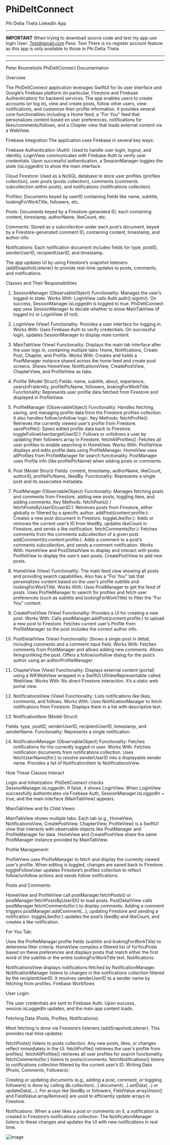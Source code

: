 # PhiDeltConnect
Phi Delta Theta LinkedIn App

************************************************************************************************
**IMPORTANT**
When trying to download source code and test my app use login 
User: Test@gmail.com 
Pass: Test
There is no register account feature as this app is only available to those in Phi Delta Theta
************************************************************************************************

----------------------------------------------------------------------------------------------------------------------------------------

Peter Roumeliotis
PhiDeltConnect Documentation

Overview

The PhiDeltConnect application leverages SwiftUI for its user interface and Google’s Firebase platform (in particular, Firestore and Firebase Authentication) for backend services. The app enables users to create accounts (or log in), view and create posts, follow other users, view notifications, and customize their profile information. It provides several core functionalities including a Home feed, a "For You" feed that personalizes content based on user preferences, notifications for likes/comments/follows, and a Chapter view that loads external content via a WebView.

Firebase Integration
The application uses Firebase in several key ways:

Firebase Authentication (Auth):
Used to handle user login, logout, and identity. LoginView communicates with Firebase Auth to verify user credentials. Upon successful authentication, a SessionManager toggles the state (isLoggedIn) to show the main interface.

Cloud Firestore:
Used as a NoSQL database to store user profiles (profiles collection), user posts (posts collection), comments (comments subcollection within posts), and notifications (notifications collection).

Profiles: 
Documents keyed by userID containing fields like name, subtitle, lookingForWorkTitle, followers, etc.

Posts: 
Documents keyed by a Firestore-generated ID, each containing content, timestamp, authorName, likeCount, etc.

Comments: Stored as a subcollection under each post’s document, keyed by a Firestore-generated comment ID, containing content, timestamp, and author info.

Notifications: Each notification document includes fields for type, postID, senderUserID, recipientUserID, and timestamp.

The app updates UI by using Firestore’s snapshot listeners (addSnapshotListener) to provide real-time updates to posts, comments, and notifications.

Classes and Their Responsibilities

1. SessionManager (ObservableObject)
Functionality: Manages the user’s logged-in state.
Works With:
LoginView calls Auth.auth().signIn(). On success, SessionManager.isLoggedIn is toggled to true.
PhiDeltConnect app uses SessionManager to decide whether to show MainTabView (if logged in) or LoginView (if not).

2. LoginView (View)
Functionality: Provides a user interface for logging in.
Works With:
Uses Firebase Auth to verify credentials.
On successful login, updates SessionManager to display main content.

3. MainTabView (View)
Functionality: Displays the main tab interface after the user logs in, containing multiple tabs: Home, Notifications, Create Post, Chapter, and Profile.
Works With:
Creates and holds a PostManager instance shared across the home feed and create post screens.
Shows HomeView, NotificationsView, CreatePostView, ChapterView, and ProfileView as tabs.

4. Profile (Model Struct)
Fields: name, subtitle, about, experience, yearsInFraternity, profilePicName, followers, lookingForWorkTitle.
Functionality: Represents user profile data fetched from Firestore and displayed in ProfileView.

5. ProfileManager (ObservableObject)
Functionality: Handles fetching, saving, and managing profile data from the Firestore profiles collection. It also handles follow/unfollow logic.
Key Methods:
fetchProfile(): Retrieves the currently viewed user’s profile from Firestore.
saveProfile(): Saves edited profile data back to Firestore.
toggleFollowUser(targetUserID:): Follows or unfollows a user by updating their followers array in Firestore.
fetchAllProfiles(): Fetches all user profiles to enable searching in HomeView.
Works With:
ProfileView displays and edits profile data using ProfileManager.
HomeView uses allProfiles from ProfileManager for search functionality.
PostManager uses Profile info (like profilePicName) when adding posts or comments.

6. Post (Model Struct)
Fields: content, timestamp, authorName, likeCount, authorID, profilePicName, likedBy.
Functionality: Represents a single post and its associated metadata.

7. PostManager (ObservableObject)
Functionality: Manages fetching posts and comments from Firestore, adding new posts, toggling likes, and adding comments.
Key Methods:
fetchPosts() / fetchPostsByUserID(userID:): Retrieves posts from Firestore, either globally or filtered by a specific author.
addPost(content:profile:): Creates a new post document in Firestore.
toggleLike(for:): Adds or removes the current user’s ID from likedBy, updates likeCount in Firestore, and sends a like notification.
fetchComments(for:): Fetches comments from the comments subcollection of a given post.
addComment(to:content:profile:): Adds a comment to a post’s comments subcollection, and sends a comment notification.
Works With:
HomeView and PostDetailView to display and interact with posts.
ProfileView to display the user’s own posts.
CreatePostView to add new posts.

8. HomeView (View)
Functionality: The main feed view showing all posts and providing search capabilities. Also has a "For You" tab that personalizes content based on the user’s profile subtitle and lookingForWorkTitle.
Works With:
Uses PostManager to get the feed of posts.
Uses ProfileManager to search for profiles and fetch user preferences (such as subtitle and lookingForWorkTitle) to filter the "For You" content.

9. CreatePostView (View)
Functionality: Provides a UI for creating a new post.
Works With:
Calls postManager.addPost(content:profile:) to upload a new post to Firestore.
Fetches current user’s Profile from ProfileManager so the post includes the correct author info.

10. PostDetailView (View)
Functionality: Shows a single post in detail, including comments and a comment input field.
Works With:
Fetches comments from PostManager and allows adding new comments.
Allows liking/unliking the post.
Offers a follow/unfollow dialog for the post’s author using an authorProfileManager.

11. ChapterView (View)
Functionality: Displays external content (portal) using a WKWebView wrapped in a SwiftUI UIViewRepresentable called WebView.
Works With:
No direct Firestore interaction. It’s a static web portal view.

12. NotificationsView (View)
Functionality: Lists notifications like likes, comments, and follows.
Works With:
Uses NotificationManager to fetch notifications from Firestore.
Displays them in a list with descriptive text.

13. NotificationItem (Model Struct)

Fields: type, postID, senderUserID, recipientUserID, timestamp, and senderName.
Functionality: Represents a single notification.

14. NotificationManager (ObservableObject)
Functionality: Fetches notifications for the currently logged-in user.
Works With:
Fetches notification documents from notifications collection.
Uses fetchUserName(for:) to resolve senderUserID into a displayable sender name.
Provides a list of NotificationItem to NotificationsView.

How These Classes Interact

Login and Initialization:
PhiDeltConnect checks SessionManager.isLoggedIn. If false, it shows LoginView. When LoginView successfully authenticates via Firebase Auth, SessionManager.isLoggedIn = true, and the main interface (MainTabView) appears.

MainTabView and Its Child Views:

MainTabView shows multiple tabs. Each tab (e.g., HomeView, NotificationsView, CreatePostView, ChapterView, ProfileView) is a SwiftUI view that interacts with observable objects like PostManager and ProfileManager for data.
HomeView and CreatePostView share the same PostManager instance provided by MainTabView.

Profile Management:

ProfileView uses ProfileManager to fetch and display the currently viewed user’s profile. When editing is toggled, changes are saved back to Firestore.
toggleFollowUser updates Firestore’s profiles collection to reflect follow/unfollow actions and sends follow notifications.

Posts and Comments:

HomeView and ProfileView call postManager.fetchPosts() or postManager.fetchPostsByUserID() to load posts.
PostDetailView calls postManager.fetchComments(for:) to display comments. Adding a comment triggers postManager.addComment(...), updating Firestore and sending a notification.
toggleLike(for:) updates the post’s likedBy and likeCount, and creates a like notification.

For You Tab:

Uses the ProfileManager.profile fields (subtitle and lookingForWorkTitle) to determine filter criteria.
HomeView compiles a filtered list of forYouPosts based on these preferences and displays posts that match either the first word of the subtitle or the entire lookingForWorkTitle text.
Notifications:

NotificationsView displays notifications fetched by NotificationManager.
NotificationManager listens to changes in the notifications collection filtered by the recipientUserID. It resolves senderUserID to a sender name by fetching from profiles.
Firebase Workflows

User Login:

The user credentials are sent to Firebase Auth. Upon success, session.isLoggedIn updates, and the main app content loads.

Fetching Data (Posts, Profiles, Notifications):

Most fetching is done via Firestore’s listeners (addSnapshotListener). This provides real-time updates:

fetchPosts() listens to posts collection. Any new posts, likes, or changes reflect immediately in the UI.
fetchProfile() retrieves the user’s profile from profiles/<userID>.
fetchAllProfiles() retrieves all user profiles for search functionality.
fetchComments(for:) listens to posts/<postID>/comments.
fetchNotifications() listens to notifications collection filtered by the current user’s ID.
Writing Data (Posts, Comments, Followers):

Creating or updating documents (e.g., adding a post, comment, or toggling followers) is done by calling db.collection(...).document(...).setData(...) or updateData(...).
For arrays like likedBy or followers, FieldValue.arrayUnion() and FieldValue.arrayRemove() are used to efficiently update arrays in Firestore.

Notifications: When a user likes a post or comments on it, a notification is created in Firestore’s notifications collection. The NotificationManager listens to these changes and updates the UI with new notifications in real time.

![image](https://github.com/user-attachments/assets/067e8750-0689-4d36-88a7-be6acb46cb3e)
